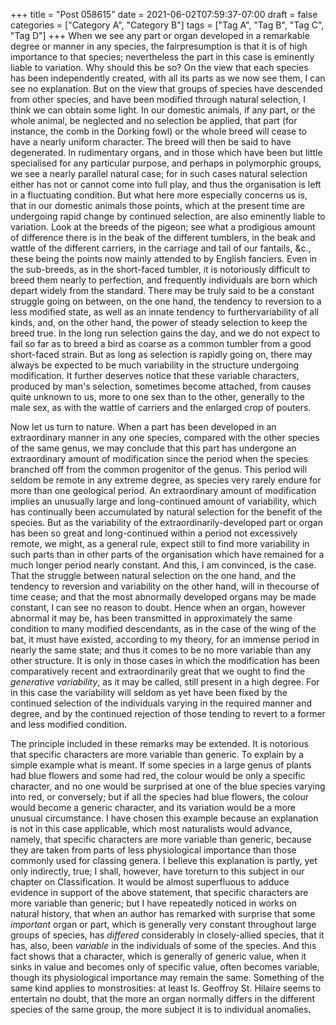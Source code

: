 +++
title = "Post 058615"
date = 2021-06-02T07:59:37-07:00
draft = false
categories = ["Category A", "Category B"]
tags = ["Tag A", "Tag B", "Tag C", "Tag D"]
+++
When we see any part or organ developed in a remarkable degree or manner in any species, the fairpresumption is that it is of high importance to that species; nevertheless the part in this case is eminently liable to variation. Why should this be so? On the view that each species has been independently created, with all its parts as we now see them, I can see no explanation. But on the view that groups of species have descended from other species, and have been modified through natural selection, I think we can obtain some light. In our domestic animals, if any part, or the whole animal, be neglected and no selection be applied, that part (for instance, the comb in the Dorking fowl) or the whole breed will cease to have a nearly uniform character. The breed will then be said to have degenerated. In rudimentary organs, and in those which have been but little specialised for any particular purpose, and perhaps in polymorphic groups, we see a nearly parallel natural case; for in such cases natural selection either has not or cannot come into full play, and thus the organisation is left in a fluctuating condition. But what here more especially concerns us is, that in our domestic animals those points, which at the present time are undergoing rapid change by continued selection, are also eminently liable to variation. Look at the breeds of the pigeon; see what a prodigious amount of difference there is in the beak of the different tumblers, in the beak and wattle of the different carriers, in the carriage and tail of our fantails, &c., these being the points now mainly attended to by English fanciers. Even in the sub-breeds, as in the short-faced tumbler, it is notoriously difficult to breed them nearly to perfection, and frequently individuals are born which depart widely from the standard. There may be truly said to be a constant struggle going on between, on the one hand, the tendency to reversion to a less modified state, as well as an innate tendency to furthervariability of all kinds, and, on the other hand, the power of steady selection to keep the breed true. In the long run selection gains the day, and we do not expect to fail so far as to breed a bird as coarse as a common tumbler from a good short-faced strain. But as long as selection is rapidly going on, there may always be expected to be much variability in the structure undergoing modification. It further deserves notice that these variable characters, produced by man's selection, sometimes become attached, from causes quite unknown to us, more to one sex than to the other, generally to the male sex, as with the wattle of carriers and the enlarged crop of pouters.

Now let us turn to nature. When a part has been developed in an extraordinary manner in any one species, compared with the other species of the same genus, we may conclude that this part has undergone an extraordinary amount of modification since the period when the species branched off from the common progenitor of the genus. This period will seldom be remote in any extreme degree, as species very rarely endure for more than one geological period. An extraordinary amount of modification implies an unusually large and long-continued amount of variability, which has continually been accumulated by natural selection for the benefit of the species. But as the variability of the extraordinarily-developed part or organ has been so great and long-continued within a period not excessively remote, we might, as a general rule, expect still to find more variability in such parts than in other parts of the organisation which have remained for a much longer period nearly constant. And this, I am convinced, is the case. That the struggle between natural selection on the one hand, and the tendency to reversion and variability on the other hand, will in thecourse of time cease; and that the most abnormally developed organs may be made constant, I can see no reason to doubt. Hence when an organ, however abnormal it may be, has been transmitted in approximately the same condition to many modified descendants, as in the case of the wing of the bat, it must have existed, according to my theory, for an immense period in nearly the same state; and thus it comes to be no more variable than any other structure. It is only in those cases in which the modification has been comparatively recent and extraordinarily great that we ought to find the _generative variability_, as it may be called, still present in a high degree. For in this case the variability will seldom as yet have been fixed by the continued selection of the individuals varying in the required manner and degree, and by the continued rejection of those tending to revert to a former and less modified condition.

The principle included in these remarks may be extended. It is notorious that specific characters are more variable than generic. To explain by a simple example what is meant. If some species in a large genus of plants had blue flowers and some had red, the colour would be only a specific character, and no one would be surprised at one of the blue species varying into red, or conversely; but if all the species had blue flowers, the colour would become a generic character, and its variation would be a more unusual circumstance. I have chosen this example because an explanation is not in this case applicable, which most naturalists would advance, namely, that specific characters are more variable than generic, because they are taken from parts of less physiological importance than those commonly used for classing genera. I believe this explanation is partly, yet only indirectly, true; I shall, however, have toreturn to this subject in our chapter on Classification. It would be almost superfluous to adduce evidence in support of the above statement, that specific characters are more variable than generic; but I have repeatedly noticed in works on natural history, that when an author has remarked with surprise that some _important_ organ or part, which is generally very constant throughout large groups of species, has _differed_ considerably in closely-allied species, that it has, also, been _variable_ in the individuals of some of the species. And this fact shows that a character, which is generally of generic value, when it sinks in value and becomes only of specific value, often becomes variable, though its physiological importance may remain the same. Something of the same kind applies to monstrosities: at least Is. Geoffroy St. Hilaire seems to entertain no doubt, that the more an organ normally differs in the different species of the same group, the more subject it is to individual anomalies.
